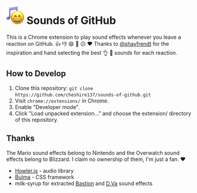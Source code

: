 # ![icon](extension/icon48.png) Sounds of GitHub

This is a Chrome extension to play sound effects whenever you leave a reaction on GitHub.
:thumbsup: :thumbsdown: :smile: :tada: :confused: :heart: Thanks to
[@shayfrendt](https://github.com/shayfrendt) for the inspiration and hand selecting
the best :ok_hand: :100: sounds for each reaction.

## How to Develop

1. Clone this repository: `git clone https://github.com/cheshire137/sounds-of-github.git`
1. Visit `chrome://extensions/` in Chrome.
1. Enable "Developer mode".
1. Click "Load unpacked extension..." and choose the extension/ directory of this repository.

## Thanks

The Mario sound effects belong to Nintendo and the Overwatch sound effects belong to
Blizzard. I claim no ownership of them, I'm just a fan. :heart:

- [Howler.js](https://github.com/goldfire/howler.js) - audio library
- [Bulma](http://bulma.io/documentation/elements/form/) - CSS framework
- milk-syrup for extracted [Bastion](http://milk-syrup.tumblr.com/bastion) and [D.Va](http://milk-syrup.tumblr.com/d.va) sound effects

